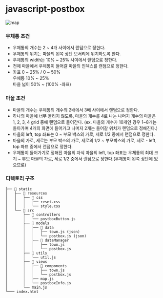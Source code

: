 # javascript-postbox

![map](https://user-images.githubusercontent.com/17706346/157483432-dcffe6aa-1742-41e2-bae2-710a8edd47df.png)

### 우체통 조건

- 우체통의 개수는 2 ~ 4개 사이에서 랜덤으로 정한다.
- 우체통의 위치는 마을의 왼쪽 상단 모서리에 위치하도록 한다.
- 우체통의 width는 10% ~ 25% 사이에서 랜덤으로 정한다.
- 전체 마을에서 우체통이 들어갈 마을의 인덱스를 랜덤으로 정한다.
- 좌표 0 ~ 25% / 0 ~ 50%  
  우체통 10% ~ 25%  
  마을 넓이 50% ~ (100% -좌표)

### 마을 조건

- 마을의 개수는 우체통의 개수의 2배에서 3배 사이에서 랜덤으로 정한다.
- 하나의 마을에 너무 몰리지 않도록, 마을의 개수를 4로 나눈 나머지 개수의 마을은 1, 2, 3, 4 grid 중에 랜덤으로 들어간다.
  (ex. 마을의 개수가 10개인 경우 1~8개는 돌아가며 4개의 화면에 들어가고 나머지 2개는 들어갈 위치가 랜덤으로 정해진다.)
- 마을의 left, top 좌표는 0 ~ 부모 박스의 가로, 세로 1/2 중에서 랜덤으로 정한다.
- 마을의 가로, 세로는 부모 박스의 가로, 세로의 1/2 ~ 부모박스의 가로, 세로 - left, top 좌표 중에서 랜덤으로 정한다.
- 우체통이 들어가기로 정해진 마을의 자식 마을의 left, top 좌표는 우체통의 최대 크기 ~ 부모 마을의 가로, 세로 1/2 중에서 랜덤으로 정한다.(우체통이 왼쪽 상단에 있으므로)

### 디렉토리 구조

```
├── 📁 static
│   ├── 📁 resources
│   │   ├── 📁 css
│   │   │   ├── reset.css
│   │   │   └── style.css
│   └── 📁 src
│       ├── 📁 controllers
│       │   └── postboxButton.js
│       ├── 📁 models
│       │   ├── 📁 data
│       │   │   ├── town.js (json)
│       │   │   └── postbox.js (json)
│       │   ├── 📁 dataManager
│       │   │   ├── town.js
│       │   │   └── postbox.js
│       ├── 📁 utils
│       │   └── util.js
│       ├── 📁 views
│       │   ├── 📁 components
│       │   │   ├── town.js
│       │   │   └── postbox.js
│       │   ├── map.js
│       │   └── postboxInfo.js
│       └── main.js
└─── index.html
```
